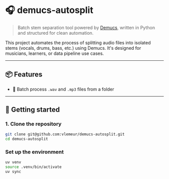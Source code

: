 # 🎧 demucs-autosplit

> Batch stem separation tool powered by [Demucs](https://github.com/facebookresearch/demucs), written in Python and structured for clean automation.

This project automates the process of splitting audio files into isolated stems (vocals, drums, bass, etc.) using Demucs. It's designed for musicians, learners, or data pipeline use cases.

---

## 📦 Features

- 🔹 Batch process `.wav` and `.mp3` files from a folder

---

## 🚀 Getting started

### 1. Clone the repository

```bash
git clone git@github.com:vlemeur/demucs-autosplit.git
cd demucs-autosplit
```

### Set up the environment

```bash
uv venv
source .venv/bin/activate
uv sync
```